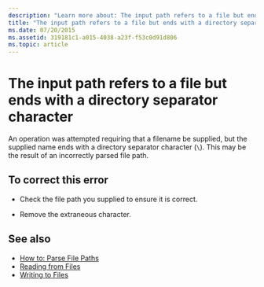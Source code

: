 ```yaml
---
description: "Learn more about: The input path refers to a file but ends with a directory separator character"
title: "The input path refers to a file but ends with a directory separator character"
ms.date: 07/20/2015
ms.assetid: 319181c1-a015-4038-a23f-f53c0d91d806
ms.topic: article
---
```

# The input path refers to a file but ends with a directory separator character

An operation was attempted requiring that a filename be supplied, but the supplied name ends with a directory separator character (`\`). This may be the result of an incorrectly parsed file path.  
  
## To correct this error  
  
- Check the file path you supplied to ensure it is correct.  
  
- Remove the extraneous character.  
  
## See also

- [How to: Parse File Paths](../developing-apps/programming/drives-directories-files/how-to-parse-file-paths.md)
- [Reading from Files](../developing-apps/programming/drives-directories-files/reading-from-files.md)
- [Writing to Files](../developing-apps/programming/drives-directories-files/writing-to-files.md)
